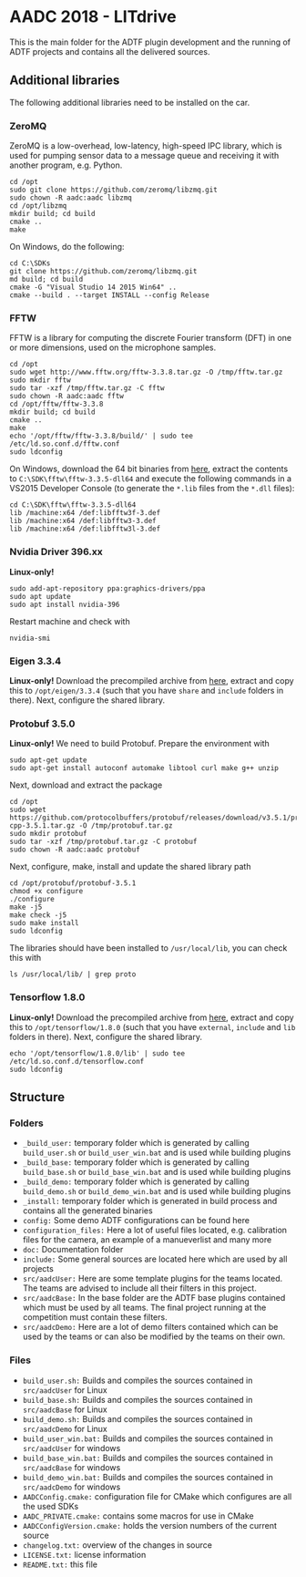 # AADC 2018 - LITdrive

This is the main folder for the ADTF plugin development and the running of ADTF projects and contains all the delivered sources.

## Additional libraries

The following additional libraries need to be installed on the car.

### ZeroMQ

ZeroMQ is a low-overhead, low-latency, high-speed IPC library, which is used for pumping sensor data to a message queue and receiving it with another program, e.g. Python.

    cd /opt
    sudo git clone https://github.com/zeromq/libzmq.git
    sudo chown -R aadc:aadc libzmq
    cd /opt/libzmq
    mkdir build; cd build
    cmake ..
    make
	
On Windows, do the following:

	cd C:\SDKs
	git clone https://github.com/zeromq/libzmq.git
	md build; cd build
	cmake -G "Visual Studio 14 2015 Win64" ..
	cmake --build . --target INSTALL --config Release
	
### FFTW

FFTW is a library for computing the discrete Fourier transform (DFT) in one or more dimensions, used on the microphone samples.

    cd /opt
	sudo wget http://www.fftw.org/fftw-3.3.8.tar.gz -O /tmp/fftw.tar.gz
	sudo mkdir fftw
	sudo tar -xzf /tmp/fftw.tar.gz -C fftw
    sudo chown -R aadc:aadc fftw
    cd /opt/fftw/fftw-3.3.8
    mkdir build; cd build
    cmake ..
    make
	echo '/opt/fftw/fftw-3.3.8/build/' | sudo tee /etc/ld.so.conf.d/fftw.conf	
	sudo ldconfig
	
On Windows, download the 64 bit binaries from [here](ftp://ftp.fftw.org/pub/fftw/fftw-3.3.5-dll64.zip), extract the contents to `C:\SDK\fftw\fftw-3.3.5-dll64` and execute the following commands in a VS2015 Developer Console (to generate the `*.lib` files from the `*.dll` files):

	cd C:\SDK\fftw\fftw-3.3.5-dll64
	lib /machine:x64 /def:libfftw3f-3.def
	lib /machine:x64 /def:libfftw3-3.def
	lib /machine:x64 /def:libfftw3l-3.def

### Nvidia Driver 396.xx

**Linux-only!**

    sudo add-apt-repository ppa:graphics-drivers/ppa
    sudo apt update
    sudo apt install nvidia-396

Restart machine and check with

    nvidia-smi

### Eigen 3.3.4

**Linux-only!** Download the precompiled archive from [here](https://drive.google.com/file/d/1m8tXbVHjtSuV_cpZmR51T1Z4Kzz9et-3/view?usp=sharing), extract and copy this to `/opt/eigen/3.3.4` (such that you have `share` and `include` folders in there). Next, configure the shared library.

### Protobuf 3.5.0

**Linux-only!** We need to build Protobuf. Prepare the environment with

    sudo apt-get update
    sudo apt-get install autoconf automake libtool curl make g++ unzip

Next, download and extract the package

    cd /opt
    sudo wget https://github.com/protocolbuffers/protobuf/releases/download/v3.5.1/protobuf-cpp-3.5.1.tar.gz -O /tmp/protobuf.tar.gz
    sudo mkdir protobuf
    sudo tar -xzf /tmp/protobuf.tar.gz -C protobuf
    sudo chown -R aadc:aadc protobuf

Next, configure, make, install and update the shared library path

    cd /opt/protobuf/protobuf-3.5.1
    chmod +x configure
    ./configure
    make -j5
    make check -j5
    sudo make install
    sudo ldconfig

The libraries should have been installed to `/usr/local/lib`, you can check this with

    ls /usr/local/lib/ | grep proto

### Tensorflow 1.8.0

**Linux-only!** Download the precompiled archive from [here](https://drive.google.com/file/d/1lY8VUlROLTkavQFePoHVidur-TpKr1fj/view?usp=sharing), extract and copy this to `/opt/tensorflow/1.8.0` (such that you have `external`, `include` and `lib` folders in there). Next, configure the shared library.

    echo '/opt/tensorflow/1.8.0/lib' | sudo tee /etc/ld.so.conf.d/tensorflow.conf
    sudo ldconfig

## Structure

### Folders

- `_build_user:` temporary folder which is generated by calling `build_user.sh` or `build_user_win.bat` and is used while building plugins
- `_build_base:` temporary folder which is generated by calling `build_base.sh` or `build_base_win.bat` and is used while building plugins
- `_build_demo:` temporary folder which is generated by calling `build_demo.sh` or `build_demo_win.bat` and is used while building plugins
- `_install:` temporary folder which is generated in build process and contains all the generated binaries
- `config:` Some demo ADTF configurations can be found here
- `configuration_files:` Here a lot of useful files located, e.g. calibration files for the camera, an example of a manueverlist and many more
- `doc:` Documentation folder
- `include:` Some general sources are located here which are used by all projects
- `src/aadcUser:` Here are some template plugins for the teams located. The teams are advised to include all their filters in this project.
- `src/aadcBase:` In the base folder are the ADTF base plugins contained which must be used by all teams. The final project running at the competition must contain these filters.
- `src/aadcDemo:` Here are a lot of demo filters  contained which can be used by the teams or can also be modified by the teams on their own.

### Files

- `build_user.sh:` Builds and compiles the sources contained in `src/aadcUser` for Linux
- `build_base.sh:` Builds and compiles the sources contained in `src/aadcBase` for Linux
- `build_demo.sh:` Builds and compiles the sources contained in `src/aadcDemo` for Linux
- `build_user_win.bat:` Builds and compiles the sources contained in `src/aadcUser` for windows
- `build_base_win.bat:` Builds and compiles the sources contained in `src/aadcBase` for windows
- `build_demo_win.bat:` Builds and compiles the sources contained in `src/aadcDemo` for windows
- `AADCConfig.cmake:` configuration file for CMake which configures are all the used SDKs
- `AADC_PRIVATE.cmake:` contains some macros for use in CMake
- `AADCConfigVersion.cmake:` holds the version numbers of the current source
- `changelog.txt:` overview of the changes in source
- `LICENSE.txt:` license information
- `README.txt:` this file
